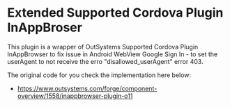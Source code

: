 # Extended Supported Cordova Plugin InAppBroser 

This plugin is a wrapper of OutSystems Supported Cordova Plugin InAppBrowser to fix issue in Android WebView Google Sign In - to set the userAgent to not receive the erro "disallowed_userAgent" error 403.

The original code for you check the implementation here below:
 - https://www.outsystems.com/forge/component-overview/1558/inappbrowser-plugin-o11